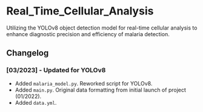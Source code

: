 # Real_Time_Cellular_Analysis
Utilizing the YOLOv8 object detection model for real-time cellular analysis to enhance diagnostic precision and efficiency of malaria detection.

## Changelog

### [03/2023] - Updated for YOLOv8
- Added `malaria_model.py`. Reworked script for YOLOv8.
- Added `main.py`. Original data formatting from initial launch of project (01/2022).
- Added `data.yml`.
